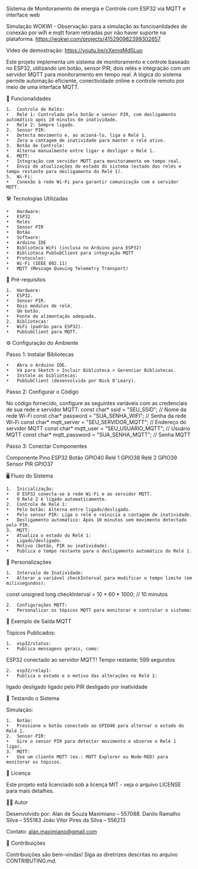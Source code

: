 Sistema de Monitoramento de energia e Controle com ESP32 via MQTT e interface web 

Simulação WOKWI - Observação: para a simulação as funcioanlidades de conexão por wifi e mqtt foram retiradas por não haver suporte na plataforma.
https://wokwi.com/projects/415290982399302657

Video de demostração:
https://youtu.be/cXemqMd5Luo

Este projeto implementa um sistema de monitoramento e controle baseado no ESP32, utilizando um botão, sensor PIR, dois relés e integração com um servidor MQTT para monitoramento em tempo real. A lógica do sistema permite automação eficiente, conectividade online e controle remoto por meio de uma interface MQTT.

🚀 Funcionalidades

	1.	Controle de Relés:
	•	Relé 1: Controlado pelo botão e sensor PIR, com desligamento automático após 10 minutos de inatividade.
	•	Relé 2: Sempre ligado.
	2.	Sensor PIR:
	•	Detecta movimento e, ao acioná-lo, liga o Relé 1.
	•	Zera a contagem de inatividade para manter o relé ativo.
	3.	Botão de Controle:
	•	Alterna manualmente entre ligar e desligar o Relé 1.
	4.	MQTT:
	•	Integração com servidor MQTT para monitoramento em tempo real.
	•	Envio de atualizações do estado do sistema (estado dos relés e tempo restante para desligamento do Relé 1).
	5.	Wi-Fi:
	•	Conexão à rede Wi-Fi para garantir comunicação com o servidor MQTT.
🛠️ Tecnologias Utilizadas

	•	Hardware:
	•	ESP32
	•	Relés
	•	Sensor PIR
	•	Botão
	•	Software:
	•	Arduino IDE
	•	Biblioteca WiFi (inclusa no Arduino para ESP32)
	•	Biblioteca PubSubClient para integração MQTT
	•	Protocolos:
	•	Wi-Fi (IEEE 802.11)
	•	MQTT (Message Queuing Telemetry Transport)
📜 Pré-requisitos

	1.	Hardware:
	•	ESP32.
	•	Sensor PIR.
	•	Dois módulos de relé.
	•	Um botão.
	•	Fonte de alimentação adequada.
	2.	Bibliotecas:
	•	WiFi (padrão para ESP32).
	•	PubSubClient para MQTT.
⚙️ Configuração do Ambiente

Passo 1: Instalar Bibliotecas

	•	Abra o Arduino IDE.
	•	Vá para Sketch > Incluir Biblioteca > Gerenciar Bibliotecas.
	•	Instale as bibliotecas:
	•	PubSubClient (desenvolvida por Nick O’Leary).

Passo 2: Configurar o Código

No código fornecido, configure as seguintes variáveis com as credenciais de sua rede e servidor MQTT:
const char* ssid = "SEU_SSID";              // Nome da rede Wi-Fi
const char* password = "SUA_SENHA_WIFI";    // Senha da rede Wi-Fi
const char* mqtt_server = "SEU_SERVIDOR_MQTT";  // Endereço do servidor MQTT
const char* mqtt_user = "SEU_USUARIO_MQTT";     // Usuário MQTT
const char* mqtt_password = "SUA_SENHA_MQTT";   // Senha MQTT

Passo 3: Conectar Componentes

Componente	Pino ESP32
Botão	GPIO40
Relé 1	GPIO38
Relé 2	GPIO39
Sensor PIR	GPIO37

🖥️ Fluxo do Sistema

	1.	Inicialização:
	•	O ESP32 conecta-se à rede Wi-Fi e ao servidor MQTT.
	•	O Relé 2 é ligado automaticamente.
	2.	Controle de Relé 1:
	•	Pelo botão: Alterna entre ligado/desligado.
	•	Pelo sensor PIR: Liga o relé e reinicia a contagem de inatividade.
	•	Desligamento automático: Após 10 minutos sem movimento detectado pelo PIR.
	3.	MQTT:
	•	Atualiza o estado do Relé 1:
	•	Ligado/desligado.
	•	Motivo (botão, PIR ou inatividade).
	•	Publica o tempo restante para o desligamento automático do Relé 1.

🔧 Personalizações

	1.	Intervalo de Inatividade:
	•	Alterar a variável checkInterval para modificar o tempo limite (em milissegundos):

const unsigned long checkInterval = 10 * 60 * 1000; // 10 minutos

	2.	Configurações MQTT:
	•	Personalizar os tópicos MQTT para monitorar e controlar o sistema:

🚦 Exemplo de Saída MQTT

Tópicos Publicados:

	1.	esp32/status:
	•	Publica mensagens gerais, como:

ESP32 conectado ao servidor MQTT!
Tempo restante: 599 segundos

	2.	esp32/relay1:
	•	Publica o estado e o motivo das alterações no Relé 1:

ligado
desligado
ligado pelo PIR
desligado por inatividade

🧪 Testando o Sistema

Simulação:

	1.	Botão:
	•	Pressione o botão conectado ao GPIO40 para alternar o estado do Relé 1.
	2.	Sensor PIR:
	•	Gire o sensor PIR para detectar movimento e observe o Relé 1 ligar.
	3.	MQTT:
	•	Use um cliente MQTT (ex.: MQTT Explorer ou Node-RED) para monitorar os tópicos.

📜 Licença

Este projeto está licenciado sob a licença MIT - veja o arquivo LICENSE para mais detalhes.

👨‍💻 Autor

Desenvolvido por:
Alan de Souza Maximiano – 557088.
Danilo Ramalho Silva – 555183
João Vitor Pires da Silva – 556213

Contato: alan.maximiano@gmail.com

🌟 Contribuições

Contribuições são bem-vindas! Siga as diretrizes descritas no arquivo CONTRIBUTING.md.

















